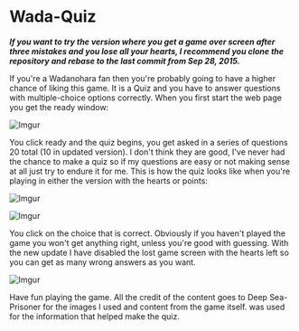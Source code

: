 # Wada-Quiz

***If you want to try the version where you get a game over screen after three
mistakes and you lose all your hearts, I recommend you clone the repository and
rebase to the last commit from Sep 28, 2015.***

If you're a Wadanohara fan then you're probably going to have a higher chance of liking this game.
It is a Quiz and you have to answer questions with multiple-choice options correctly.
When you first start the web page you get the ready window:

![Imgur](https://i.imgur.com/KCRhlfL.png)

You click ready and the quiz begins, you get asked in a series of questions
20 total (10 in updated version). I don't think they are good, I've never had the chance
to make a quiz so if my questions are easy or not making sense at all just try to endure it for me.
This is how the quiz looks like when you're playing in either the version with the hearts or points:

![Imgur](https://i.imgur.com/6ju6JUa.png)

![Imgur](https://i.imgur.com/Wq3bCTs.png)

You click on the choice that is correct. Obviously if you haven't played the game
you won't get anything right, unless you're good with guessing. With the new update
I have disabled the lost game screen with the hearts left so you can get as many
wrong answers as you want.

![Imgur](https://i.imgur.com/nrZox3L.png)

Have fun playing the game. All the credit of the content goes to Deep Sea-Prisoner for
the images I used and content from the game itself. <a href="http://wadanohara.wikia.com"></a> was used for
the information that helped make the quiz.
